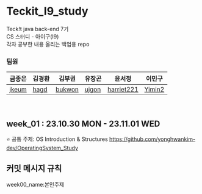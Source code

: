 # Teckit_I9_study

Teck!t java back-end 7기<br>
CS 스터디 - 아이구(I9)<br>
각자 공부한 내용 올리는 백업용 repo<br>

### 팀원

| 금종은                                | 김경환                              | 김부권                              | 유장곤                            | 윤서정                                      | 이민구                              |
| ------------------------------------- | ----------------------------------- | ----------------------------------- | --------------------------------- | ------------------------------------------- | ----------------------------------- |
| [jkeum](https://github.com/jkeum-dev) | [hagd](https://github.com/hagd0520) | [bukwon](https://github.com/bukwon) | [ujgon](https://github.com/ujgon) | [harriet221](https://github.com/harriet221) | [Yimin2](https://github.com/Yimin2) |

<br>

## week_01 : 23.10.30 MON - 23.11.01 WED

:star: 공통 주제: OS Introduction & Structures
https://github.com/yonghwankim-dev/OperatingSystem_Study


## 커밋 메시지 규칙
week00_name:본인주제
